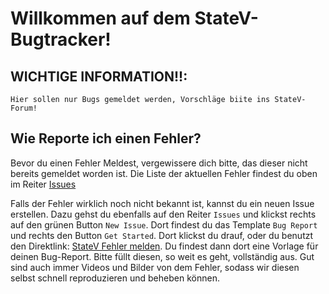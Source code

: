 # Willkommen auf dem StateV-Bugtracker!

## WICHTIGE INFORMATION!!:
```
Hier sollen nur Bugs gemeldet werden, Vorschläge biite ins StateV-Forum!
```

## Wie Reporte ich einen Fehler?
Bevor du einen Fehler Meldest, vergewissere dich bitte, das dieser nicht bereits gemeldet worden ist.
Die Liste der aktuellen Fehler findest du oben im Reiter [Issues](https://github.com/mexyn/statev_v2_issues/issues)

Falls der Fehler wirklich noch nicht bekannt ist, kannst du ein neuen Issue erstellen. Dazu gehst du ebenfalls auf den Reiter ``Issues`` und klickst rechts auf den grünen Button ``New Issue``.
Dort findest du das Template ``Bug Report`` und rechts den Button ``Get Started``. Dort klickst du drauf, oder du benutzt den Direktlink: [StateV Fehler melden](https://github.com/mexyn/statev_v2_issues/issues/new?assignees=&labels=&template=bug-report.md&title=).
Du findest dann dort eine Vorlage für deinen Bug-Report. Bitte füllt diesen, so weit es geht, vollständig aus. Gut sind auch immer Videos und Bilder von dem Fehler, sodass wir diesen selbst schnell reproduzieren und beheben können.
